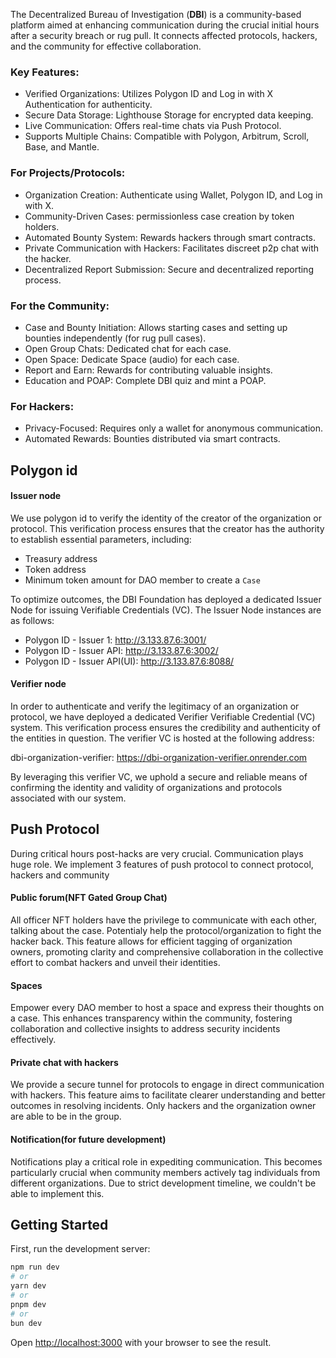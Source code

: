 The Decentralized Bureau of Investigation (**DBI**) is a community-based platform aimed at enhancing communication during the crucial initial hours after a security breach or rug pull. It connects affected protocols, hackers, and the community for effective collaboration.

### Key Features:
* Verified Organizations: Utilizes Polygon ID and Log in with X Authentication for authenticity. 
* Secure Data Storage: Lighthouse Storage for encrypted data keeping. 
* Live Communication: Offers real-time chats via Push Protocol. 
* Supports Multiple Chains: Compatible with Polygon, Arbitrum, Scroll, Base, and Mantle.

### For Projects/Protocols:
* Organization Creation: Authenticate using Wallet, Polygon ID, and Log in with X.
* Community-Driven Cases: permissionless case creation by token holders.
* Automated Bounty System: Rewards hackers through smart contracts.
* Private Communication with Hackers: Facilitates discreet p2p chat with the hacker.
* Decentralized Report Submission: Secure and decentralized reporting process.

### For the Community:
* Case and Bounty Initiation: Allows starting cases and setting up bounties independently (for rug pull cases).
* Open Group Chats: Dedicated chat for each case.
* Open Space: Dedicate Space (audio) for each case.
* Report and Earn: Rewards for contributing valuable insights.
* Education and POAP: Complete DBI quiz and mint a POAP.

### For Hackers:
* Privacy-Focused: Requires only a wallet for anonymous communication.
* Automated Rewards: Bounties distributed via smart contracts.

## Polygon id
#### Issuer node
We use polygon id to verify the identity of the creator of the organization or protocol. This verification process ensures that the creator has the authority to establish essential parameters, including:
- Treasury address
- Token address
- Minimum token amount for DAO member to create a `Case`

To optimize outcomes, the DBI Foundation has deployed a dedicated Issuer Node for issuing Verifiable Credentials (VC). The Issuer Node instances are as follows:
- Polygon ID - Issuer 1: http://3.133.87.6:3001/
- Polygon ID - Issuer API: http://3.133.87.6:3002/
- Polygon ID - Issuer API(UI): http://3.133.87.6:8088/

#### Verifier node
In order to authenticate and verify the legitimacy of an organization or protocol, we have deployed a dedicated Verifier Verifiable Credential (VC) system. This verification process ensures the credibility and authenticity of the entities in question. The verifier VC is hosted at the following address:

dbi-organization-verifier: https://dbi-organization-verifier.onrender.com

By leveraging this verifier VC, we uphold a secure and reliable means of confirming the identity and validity of organizations and protocols associated with our system.

## Push Protocol
During critical hours post-hacks are very crucial. Communication plays huge role. We implement 3 features of push protocol to connect protocol, hackers and community
#### Public forum(NFT Gated Group Chat)
All officer NFT holders have the privilege to communicate with each other, talking about the case. Potentialy help the protocol/organization to fight the hacker back. This feature allows for efficient tagging of organization owners, promoting clarity and comprehensive collaboration in the collective effort to combat hackers and unveil their identities.
#### Spaces
Empower every DAO member to host a space and express their thoughts on a case. This enhances transparency within the community, fostering collaboration and collective insights to address security incidents effectively.
#### Private chat with hackers
We provide a secure tunnel for protocols to engage in direct communication with hackers. This feature aims to facilitate clearer understanding and better outcomes in resolving incidents. Only hackers and the organization owner are able to be in the group.
#### Notification(for future development)
Notifications play a critical role in expediting communication. This becomes particularly crucial when community members actively tag individuals from different organizations. Due to strict development timeline, we couldn't be able to implement this.

## Getting Started

First, run the development server:

```bash
npm run dev
# or
yarn dev
# or
pnpm dev
# or
bun dev
```

Open [http://localhost:3000](http://localhost:3000) with your browser to see the result.